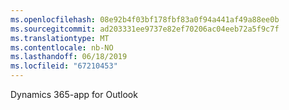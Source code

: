 ```yaml
---
ms.openlocfilehash: 08e92b4f03bf178fbf83a0f94a441af49a88ee0b
ms.sourcegitcommit: ad203331ee9737e82ef70206ac04eeb72a5f9c7f
ms.translationtype: MT
ms.contentlocale: nb-NO
ms.lasthandoff: 06/18/2019
ms.locfileid: "67210453"
---
```

Dynamics 365-app for Outlook